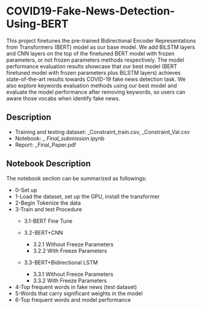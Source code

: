 # COVID19-Fake-News-Detection-Using-BERT
This project finetunes the  pre-trained Bidirectional  Encoder  Representations  from  Transformers  (BERT)  model as our base model. We add BiLSTM layers and CNN layers on the top of the finetuned BERT model with frozen parameters, or not frozen parameters methods respectively. The model performance evaluation results showcase that our best model (BERT finetuned model with frozen parameters plus BiLSTM layers) achieves state-of-the-art results towards COVID-19 fake news detection task. We also explore keywords evaluation methods using our best model and evaluate the model performance after removing keywords, so users can aware those vocabs when identify fake news.

## Description
* Training and testing dataset: _Constraint_train.csv, _Constraint_Val.csv
* Notebook: _ _Final_submission_.ipynb
* Report: _Final_Paper.pdf


## Notebook Description
The notebook section can be summarized as followings:

* 0-Set up
* 1-Load the dataset, set up the GPU, install the transformer
* 2-Begin Tokenize the data
* 3-Train and test Procedure
  * 3.1-BERT Fine Tune
  * 3.2-BERT+CNN
    * 3.2.1 Without Freeze Parameters
    * 3.2.2 With Freeze Parameters

  * 3.3-BERT+Bidirectional LSTM
    * 3.3.1 Without Freeze Parameters
    * 3.3.2 With Freeze Parameters
* 4-Top frequent words in fake news (test dataset)
* 5-Words that carry significant weights in the model
* 6-Top frequent words and model performance
